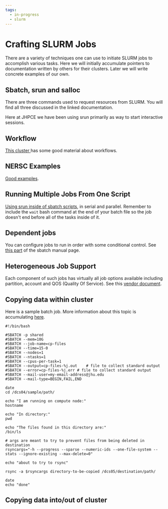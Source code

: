 ```yaml
---
tags:
  - in-progress
  - slurm
---
```


# Crafting SLURM Jobs

There are a variety of techniques one can use to initiate SLURM jobs to accomplish various tasks. Here we will initially accumulate pointers to documentation written by others for their clusters. Later we will write concrete examples of our own.

## Sbatch, srun and salloc

There are three commands used to request resources from SLURM. You will find all three discussed in the linked documentation.

Here at JHPCE we have been using srun primarily as way to start interactive sessions.


## Workflow

[This cluster ](https://support.ceci-hpc.be/doc/_contents/SubmittingJobs/WorkflowManagement.html#introduction)has some good material about workflows.

## NERSC Examples
[Good examples](https://docs.nersc.gov/jobs/examples/).

## Running Multiple Jobs From One Script

[Using srun inside of sbatch scripts,](https://hpc.llnl.gov/banks-jobs/running-jobs/slurm#MultipleJobs) in serial and parallel. Remember to include the `wait` bash command at the end of your batch file so the job doesn't end before all of the tasks inside of it.

## Dependent jobs

You can configure jobs to run in order with some conditional control. See [this part](https://slurm.schedmd.com/sbatch.html#OPT_dependency) of the sbatch manual page.

## Heterogeneous Job Support

Each component of such jobs has virtually all job options available including partition, account and QOS (Quality Of Service). See this [vendor document](https://slurm.schedmd.com/heterogeneous_jobs.html).

## Copying data within cluster

Here is a sample batch job. More information about this topic is accumulating [here](../files/copying-files.md).

```Shell
#!/bin/bash

#SBATCH -p shared
#SBATCH --mem=10G
#SBATCH --job-name=cp-files
#SBATCH --time=15-0
#SBATCH --nodes=1
#SBATCH --ntasks=1
#SBATCH --cpus-per-task=1
#SBATCH --output=cp-files-%j.out	# file to collect standard output
#SBATCH --error=cp-files-%j.err	# file to collect standard output
#SBATCH --mail-user=my-email-address@jhu.edu
#SBATCH --mail-type=BEGIN,FAIL,END

date
cd /dcs04/sample/path/

echo "I am running on compute node:"
hostname

echo "In directory:"
pwd

echo "The files found in this directory are:"
/bin/ls

# args are meant to try to prevent files from being deleted in destination
rsyncargs="-h --progress --sparse --numeric-ids --one-file-system --stats --ignore-existing --max-delete=0"

echo "about to try to rsync"

rsync -a $rsyncargs directory-to-be-copied /dcs05/destination/path/

date
echo "done"
```

## Copying data into/out of cluster
